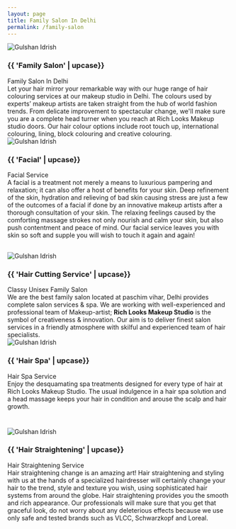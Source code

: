 ```yaml
---
layout: page
title: Family Salon In Delhi
permalink: /family-salon
---
```

<section class="fw-main-row">
    <div class="fw-main-row-bg"></div>
    <div class="fw-main-row-overlay has-color"></div>
    <div class="fw-container ">        
        <div class="fw-row">
            <div class="fw-col-xs-12 fw-col-sm-6">
                <div class="textblock-shortcode icon-box">
                    <div class="fw-col-xs-12 fw-col-sm-5">
                        <img src="{{ site.github.url }}/images/salon.jpg" alt="Gulshan Idrish">
                    </div>
                    <div class="fw-col-xs-12 fw-col-sm-7">
                        <h3 class="text-heading color-orange"><span>{{ 'Family Salon' | upcase}}</span></h3>
                        <span class="color-grey droid-font"><span class="font-14px font-italic">Family Salon In Delhi</span></span>
                    </div>
                    <div class="clear"></div>
                    <div class="fw-col-xs-12">
                        <span class="color-grey droid-font"><span class="droid-font font-14px">Let your hair mirror your remarkable way with our huge range of hair colouring services at our makeup studio in Delhi. The colours used by experts’ makeup artists are taken straight from the hub of world fashion trends. From delicate improvement to spectacular change, we'll make sure you are a complete head turner when you reach at Rich Looks Makeup studio doors. Our hair colour options include root touch up, international colouring, lining, block colouring and creative colouring.</span>
                        </span>
                    </div>
                </div>
            </div>
            <div class="fw-col-xs-12 fw-col-sm-6">
                <div class="textblock-shortcode icon-box">
                    <div class="fw-col-xs-12 fw-col-sm-5">
                        <img src="{{ site.github.url }}/images/facial.jpg" alt="Gulshan Idrish">
                    </div>
                    <div class="fw-col-xs-12 fw-col-sm-7">
                        <h3 class="text-heading color-blue"><span>{{ 'Facial' | upcase}}</span></h3>
                        <span class="color-grey droid-font"><span class="font-14px font-italic">Facial Service</span></span>
                    </div>
                    <div class="clear"></div>
                    <div class="fw-col-xs-12">
                        <span class="color-grey droid-font"><span class="droid-font font-14px">A facial is a treatment not merely a means to luxurious pampering and relaxation; it can also offer a host of benefits for your skin. Deep refinement of the skin, hydration and relieving of bad skin causing stress are just a few of the outcomes of a facial if done by an innovative makeup artists after a thorough consultation of your skin. The relaxing feelings caused by the comforting massage strokes not only nourish and calm your skin, but also push contentment and peace of mind. Our facial service leaves you with skin so soft and supple you will wish to touch it again and again!</span>
                        </span>
                    </div>
                </div>
            </div>
        </div>
        <div class="fw-row">
            <div class="fw-col-xs-12">
                <div class="fw-divider-space" style="padding-top: 30px;"></div>
            </div>
        </div>
        <div class="fw-row">
            <div class="fw-col-xs-12 fw-col-sm-6">
                <div class="textblock-shortcode icon-box">
                    <div class="fw-col-xs-12 fw-col-sm-5">
                        <img src="{{ site.github.url }}/images/hair-cutting.jpg" alt="Gulshan Idrish">
                    </div>
                    <div class="fw-col-xs-12 fw-col-sm-7">
                        <h3 class="text-heading color-pink"><span>{{ 'Hair Cutting Service' | upcase}}</span></h3>
                        <span class="color-grey droid-font"><span class="font-14px font-italic">Classy Unisex Family Salon</span></span>
                    </div>
                    <div class="clear"></div>
                    <div class="fw-col-xs-12">
                        <span class="color-grey droid-font"><span class="droid-font font-14px">We are the best family salon located at paschim vihar, Delhi provides complete salon services & spa. We are working with well-experienced and professional team of Makeup-artist; <strong>Rich Looks Makeup Studio</strong> is the symbol of creativeness & innovation. Our aim is to deliver finest salon services in a friendly atmosphere with skilful and experienced team of hair specialists.</span>
                        </span>
                    </div>
                </div>
            </div>
            <div class="fw-col-xs-12 fw-col-sm-6">
                <div class="textblock-shortcode icon-box">
                    <div class="fw-col-xs-12 fw-col-sm-5">
                        <img src="{{ site.github.url }}/images/hair-spa.jpg" alt="Gulshan Idrish">
                    </div>
                    <div class="fw-col-xs-12 fw-col-sm-7">
                        <h3 class="text-heading color-green"><span>{{ 'Hair Spa' | upcase}}</span></h3>
                        <span class="color-grey droid-font"><span class="font-14px font-italic">Hair Spa Service</span></span>
                    </div>
                    <div class="clear"></div>
                    <div class="fw-col-xs-12">
                        <span class="color-grey droid-font"><span class="droid-font font-14px">Enjoy the desquamating spa treatments designed for every type of hair at Rich Looks Makeup Studio. The usual indulgence in a hair spa solution and a head massage keeps your hair in condition and arouse the scalp and hair growth.</span>
                        </span>
                    </div>
                </div>
            </div>
        </div>
        <div class="fw-row">
            <div class="fw-col-xs-12">
                <div class="fw-divider-space" style="padding-top: 40px;"></div>
            </div>
        </div>
        <div class="fw-row">
            <div class="fw-col-xs-12 fw-col-sm-6">
                <div class="textblock-shortcode icon-box">
                    <div class="fw-col-xs-12 fw-col-sm-5">
                        <img src="{{ site.github.url }}/images/hair-straightning.jpg" alt="Gulshan Idrish">
                    </div>
                    <div class="fw-col-xs-12 fw-col-sm-7">
                        <h3 class="text-heading color-orange"><span>{{ 'Hair Straightening' | upcase}}</span></h3>
                        <span class="color-grey droid-font"><span class="font-14px font-italic">Hair Straightening Service</span></span>
                    </div>
                    <div class="clear"></div>
                    <div class="fw-col-xs-12">
                        <span class="color-grey droid-font"><span class="droid-font font-14px">Hair straightening change is an amazing art! Hair straightening and styling with us at the hands of a specialized hairdresser will certainly change your hair to the trend, style and texture you wish, using sophisticated hair systems from around the globe. Hair straightening provides you the smooth and rich appearance. Our professionals will make sure that you get that graceful look, do not worry about any deleterious effects because we use only safe and tested brands such as VLCC, Schwarzkopf and Loreal.</span>
                        </span>
                    </div>
                </div>
            </div>
        </div>
    </div>
</section>
